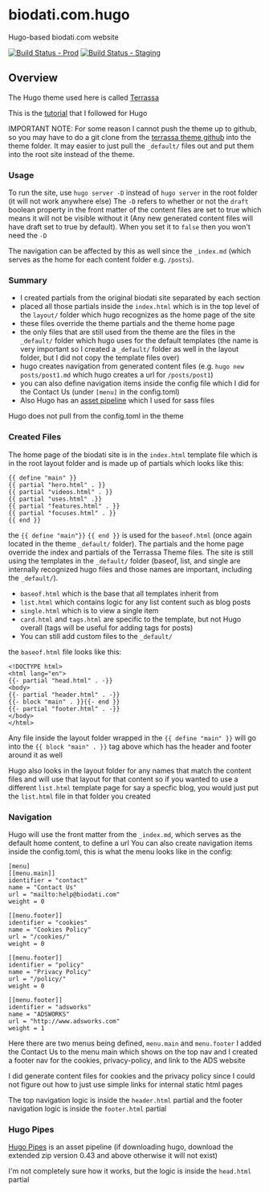 # biodati.com.hugo
Hugo-based biodati.com website

[![Build Status - Prod](https://drone.biodati.com/api/badges/biodati/biodati.com.hugo/status.svg)](https://drone.biodati.com/biodati/biodati.com.hugo)
[![Build Status - Staging](https://drone.biodati.com/api/badges/biodati/biodati.com.hugo/status.svg?ref=/refs/heads/staging)](https://drone.biodati.com/biodati/biodati.com.hugo)

## Overview

The Hugo theme used here is called [Terrassa](https://themes.gohugo.io/hugo-terrassa-theme/)

This is the [tutorial](https://www.youtube.com/watch?v=qtIqKaDlqXo&list=PLLAZ4kZ9dFpOnyRlyS-liKL5ReHDcj4G3&index=1) that I followed for Hugo

IMPORTANT NOTE: For some reason I cannot push the theme up to github, so you may have to do a git clone from the [terrassa theme github](https://github.com/danielkvist/hugo-terrassa-theme) into the theme folder. It may easier to just pull the `_default/` files out and put them into the root site instead of the theme.

### Usage
To run the site, use `hugo server -D` instead of `hugo server` in the root folder (it will not work anywhere else)
The `-D` refers to whether or not the `draft` boolean property in the front matter of the content files are set to true which means it will not be visible without it (Any new generated content files will have draft set to true by default). When you set it to `false` then you won't need the `-D`

The navigation can be affected by this as well since the `_index.md` (which serves as the home for each content folder e.g. `/posts`).

### Summary

* I created partials from the original biodati site separated by each section
* placed all those partials inside the `index.html` which is in the top level of the `layout/` folder which hugo recognizes as the home page of the site
* these files override the theme partials and the theme home page
* the only files that are still used from the theme are the files in the `_default/` folder which hugo uses for the default templates (the name is very important so I created a `_default/` folder as well in the layout folder, but I did not copy the template files over)
* hugo creates navigation from generated content files (e.g. `hugo new posts/post1.md` which hugo creates a url for `/posts/post1`)
* you can also define navigation items inside the config file which I did for the Contact Us (under `[menu]` in the config.toml)
* Also Hugo has an [asset pipeline](https://gohugo.io/hugo-pipes/) which I used for sass files

Hugo does not pull from the config.toml in the theme

### Created Files
The home page of the biodati site is in the `index.html` template file which is in the root layout folder and is made up of partials which looks like this:

`{{ define "main" }}`\
`{{ partial "hero.html" . }}`\
`{{ partial "videos.html" . }}`\
`{{ partial "uses.html" .}}`\
`{{ partial "features.html" . }}`\
`{{ partial "focuses.html" . }}`\
`{{ end }}`

the `{{ define "main"}}` `{{ end }}` is used for the `baseof.html` (once again located in the theme `_default/` folder).
The partials and the home page override the index and partials of the Terrassa Theme files.
The site is still using the templates in the `_default/` folder (baseof, list, and single are internally recognized hugo files and those names are important, including the `_default/`).
* `baseof.html` which is the base that all templates inherit from
* `list.html` which contains logic for any list content such as blog posts
* `single.html` which is to view a single item
* `card.html` and `tags.html` are specific to the template, but not Hugo overall (tags will be useful for adding tags for posts)
* You can still add custom files to the `_default/`

the `baseof.html` file looks like this:

`<!DOCTYPE html>`\
`<html lang="en">`\
`{{- partial "head.html" . -}}`\
`<body>`\
    `{{- partial "header.html" . -}}`\
    `{{- block "main" . }}{{- end }}`\
    `{{- partial "footer.html" . -}}`\
`</body>`\
`</html>`

Any file inside the layout folder wrapped in the `{{ define "main" }}` will go into the `{{ block "main" . }}` tag above which has the header and footer around it as well

Hugo also looks in the layout folder for any names that match the content files and will use that layout for that content so if you wanted to use a different `list.html` template page for say a specfic blog, you would just put the `list.html` file in that folder you created

### Navigation

Hugo will use the front matter from the `_index.md`, which serves as the default home content, to define a url
You can also create navigation items inside the config.toml, this is what the menu looks like in the config:

`[menu]`\
  `[[menu.main]]`\
    `identifier = "contact"`\
    `name = "Contact Us"`\
    `url = "mailto:help@biodati.com"`\
    `weight = 0`

  `[[menu.footer]]`\
    `identifier = "cookies"`\
    `name = "Cookies Policy"`\
    `url = "/cookies/"`\
    `weight = 0`

  `[[menu.footer]]`\
    `identifier = "policy"`\
    `name = "Privacy Policy"`\
    `url = "/policy/"`\
    `weight = 0`

  `[[menu.footer]]`\
    `identifier = "adsworks"`\
    `name = "ADSWORKS"`\
    `url = "http://www.adsworks.com"`\
    `weight = 1`

Here there are two menus being defined, `menu.main` and `menu.footer` I added the Contact Us to the menu main which shows on the top nav and I created a footer nav for the cookies, privacy-policy, and link to the ADS website

I did generate content files for cookies and the privacy policy since I could not figure out how to just use simple links for internal static html pages

The top navigation logic is inside the `header.html` partial and the footer navigation logic is inside the `footer.html` partial

### Hugo Pipes
[Hugo Pipes](https://gohugo.io/hugo-pipes/) is an asset pipeline (if downloading hugo, download the extended zip version 0.43 and above otherwise it will not exist)

I'm not completely sure how it works, but the logic is inside the `head.html` partial

